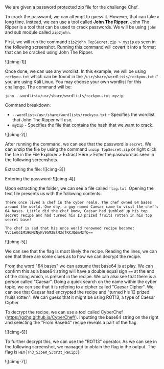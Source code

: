 We are given a password protected zip file for the challenge Chef.

To crack the password, we can attempt to guess it. However, that can take a long time. Instead, we can use a tool called **John The Ripper**. John The Ripper is a tool that can be used to crack passwords. We will be using ``john`` and sub module called ``zip2john``.

First, we will run the command ``zip2john TopSecret.zip > myzip`` as seen in the following screenshot. Running this command will covert it into a format that can be cracked using John The Ripper.

![[cimg-1]]

Once done, we can use any wordlist. In this example, we will be using ``rockyou.txt`` which can be found in the ``/usr/share/wordlists/rockyou.txt`` if you are using Kali Linux. You may choose your own wordlist for this challenge. The command will be:

```
john --wordlist=/usr/share/wordlists/rockyou.txt myzip
```

Command breakdown:
- ``--wordlist=/usr/share/wordlists/rockyou.txt`` - Specifies the wordlist that John The Ripper will use.
- ``myzip`` - Specifies the file that contains the hash that we want to crack.

![[cimg-2]]

After running the command, we can see that the password is ``secret``. We can unzip the file by using the command ``unzip TopSecret.zip`` or right click the file in the File Explorer > Extract Here > Enter the password as seen in the following screenshots.

Extracting the file:
![[cimg-3]]

Entering the password:
![[cimg-4]]

Upon extracting the folder, we can see a file called ``flag.txt``. Opening the text file presents us with the following contents:

```
There once lived a chef in the cyber realm. The chef owned 64 bases around the world. One day, a guy named Caesar came to visit the chef's 64 bases. Little did the chef know, Caesar had jumbled up his top secret recipe and had turned his 13 prized fruits rotten in his top secret base!

The chef is sad that his once world renowned recipe became: VVJLe0d1M19GM2NyRV9GM3BlM2dfRXJQdmMzfQ==
```

![[cimg-5]]

We can see that the flag is most likely the recipe. Reading the lines, we can see that there are some clues as to how we can decrypt the recipe.

From the word "64 bases" we can assume that base64 is at play. We can confirm this as a base64 string will have a double equal sign ``==`` at the end of the string which, is present in the recipe. We can also see that there is a person called "Caesar". Doing a quick search on the name within the cyber topic, we can see that it is refering to a cipher called "Caesar Cipher". We can see that Caesar had encrypted the recipe and "turned his 13 prized fruits rotten". We can guess that it might be using ROT13, a type of Caesar Cipher.

To decrypt the recipe, we can use a tool called CyberChef (https://gchq.github.io/CyberChef/). Inputting the base64 string on the right and selecting the "From Base64" recipe reveals a part of the flag. 

![[cimg-6]]

To further decrypt this, we can use the "ROT13" operator. As we can see in the following screenshot, we managed to obtain the flag in the output. The flag is ``HEX{Th3_S3peR_S3cr3t_ReCip3}``

![[cimg-7]]
